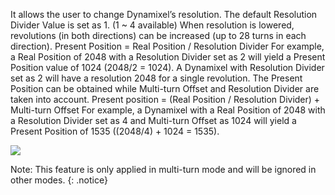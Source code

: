It allows the user to change Dynamixel’s resolution.
The default Resolution Divider Value is set as 1. (1 ~ 4 available)
When resolution is lowered, revolutions (in both directions) can be increased (up to 28 turns in each direction).
Present Position = Real Position / Resolution Divider
For example, a Real Position of 2048 with a Resolution Divider set as 2 will yield a Present Position value of 1024 (2048/2 = 1024). A Dynamixel with Resolution Divider set as 2 will have a resolution 2048 for a single revolution.
The Present Position can be obtained while Multi-turn Offset and Resolution Divider are taken into account.
Present position = (Real Position / Resolution Divider) + Multi-turn Offset
For example, a Dynamixel with a Real Position of 2048 with a Resolution Divider set as 4 and Multi-turn Offset as 1024 will yield a Present Position of 1535 ((2048/4) + 1024 = 1535).

![](/emanual/assets/images/dxl/mx/mx-12_res_divider.jpg)

Note: This feature is only applied in multi-turn mode and will be ignored in other modes.
{: .notice}
